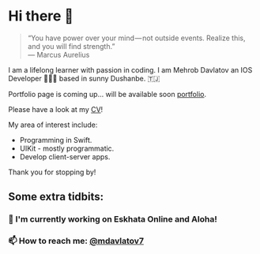 # Hi there 👋

> “You have power over your mind — not outside events. Realize this, and you will find strength.”   
― Marcus Aurelius 

I am a lifelong learner with passion in coding. I am Mehrob Davlatov an IOS Developer 👨🏻‍💻  based in sunny Dushanbe. 🇹🇯 

Portfolio page is coming up... will be available soon [portfolio](/).

Please have a look at my [CV](https://github.com/mdavlatov/mdavlatov/blob/main/images/cv/Mehrob%20Davlatov%20-%20IOS%20Developer.pdf)!

My area of interest include:
- Programming in Swift.
- UIKit - mostly programmatic.
- Develop client-server apps.

Thank you for stopping by! 

## Some extra tidbits: 

### 🎄 I'm currently working on Eskhata Online and Aloha!
### 📫 How to reach me: [@mdavlatov7](https://t.me/mdavlatov7)


<br>



<!--

- 🔭 I’m currently working on ...
- 🌱 I’m currently learning ...
- 👯 I’m looking to collaborate on ...
- 🤔 I’m looking for help with ...
- 💬 Ask me about ...
- 📫 How to reach me: ...
- 😄 Pronouns: ...
- ⚡ Fun fact: ...

<p align="center">
  <img src="" width="400"  title="Laurent on the bicycle">
</p>
-->
